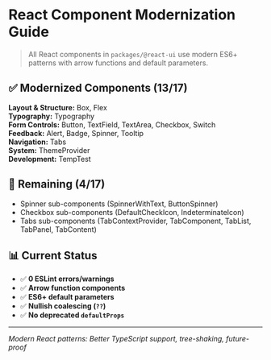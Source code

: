 # React Component Modernization Guide

> All React components in `packages/@react-ui` use modern ES6+ patterns with arrow functions and default parameters.

## ✅ Modernized Components (13/17)

**Layout & Structure:** Box, Flex  
**Typography:** Typography  
**Form Controls:** Button, TextField, TextArea, Checkbox, Switch  
**Feedback:** Alert, Badge, Spinner, Tooltip  
**Navigation:** Tabs  
**System:** ThemeProvider  
**Development:** TempTest

## 🔄 Remaining (4/17)

- Spinner sub-components (SpinnerWithText, ButtonSpinner)
- Checkbox sub-components (DefaultCheckIcon, IndeterminateIcon)
- Tabs sub-components (TabContextProvider, TabComponent, TabList, TabPanel, TabContent)

## 📊 Current Status

- ✅ **0 ESLint errors/warnings**
- ✅ **Arrow function components**
- ✅ **ES6+ default parameters**
- ✅ **Nullish coalescing (`??`)**
- ✅ **No deprecated `defaultProps`**

---

_Modern React patterns: Better TypeScript support, tree-shaking, future-proof_
